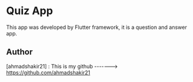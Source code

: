 # Quiz App

 This app was developed by Flutter framework, it is a question and answer app.

## Author

 [ahmadshakir21] : This is my github -------> https://github.com/ahmadshakir21
